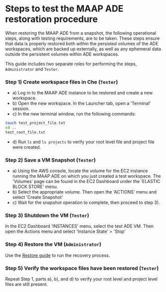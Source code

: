 # Steps to test the MAAP ADE restoration procedure

When restoring the MAAP ADE from a snapshot, the following operational steps, along with testing requirements, are to be taken. These steps ensure that data is properly restored both within the persisted volumes of the ADE workspaces, which are backed up externally, as well as any ephemeral data outside the persistent volumes within ADE workspaces. 

This guide includes two separate roles for performing the steps, `Administrator` and `Tester`.

### Step 1) Create workspace files in Che (`Tester`)

- a) Log in to the MAAP ADE instance to be restored and create a new workspace.
- b) Open the new workspace. In the Launcher tab, open a 'Terminal' session.
- c) In the new terminal window, run the following commands:

```bash
touch test_project_file.txt
cd ..
test_root_file.txt
```

- d) Run `ls` and `ls projects` to verify your root level file and project file were created.

### Step 2) Save a VM Snapshot (`Tester`)

- a) Using the AWS console, locate the volume for the EC2 instance running the MAAP ADE on which you just created a test workspace. The 'Volumes' page can be found in the EC2 Dashboard under the 'ELASTIC BLOCK STORE' menu.
- b) Select the appropriate volume. Then open the 'ACTIONS' menu and select 'Create Snapshot'
- c) Wait for the snapshot operation to complete, then proceed to step 3).

### Step 3) Shutdown the VM (`Tester`)

In the EC2 Dashboard 'INSTANCES' menu, select the test ADE VM. Then open the Actions menu and select 'Instance State' > 'Stop'

### Step 4) Restore the VM (`Administrator`)

Use the [Restore guide](RESTORE_TEST.md) to run the recovery process.

### Step 5) Verify the workspace files have been restored (`Tester`)

Repeat Step 1, parts a), b), and d) to verify your root level and project level files are still present.


